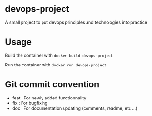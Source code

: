 # devops-project
A small project to put devops principles and technologies into practice

# Usage

Build the container with ```docker build devops-project```

Run the container with ```docker run devops-project```

# Git commit convention

- feat : For newly added functionnality
- fix : For bugfixing
- doc : For documentation updating (comments, readme, etc ...)